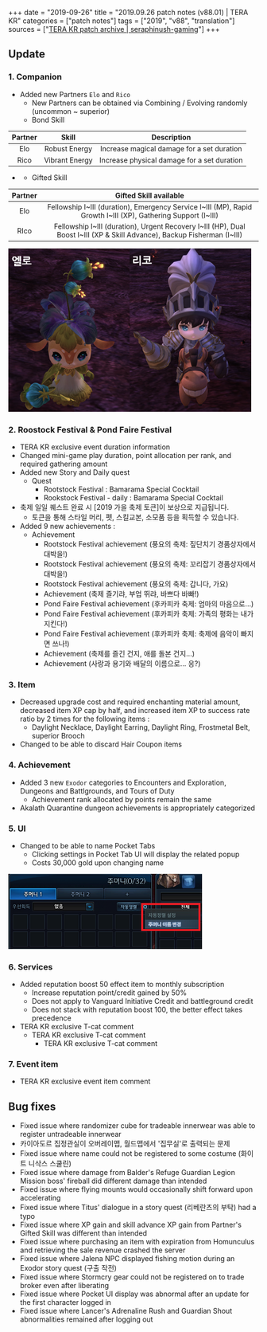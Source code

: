 +++
date = "2019-09-26"
title = "2019.09.26 patch notes (v88.01) | TERA KR"
categories = ["patch notes"]
tags = ["2019", "v88", "translation"]
sources = ["[TERA KR patch archive | seraphinush-gaming](/ko/patch/2019/v88-01)"]
+++

[1]: /images/patch/v88-01_1.png
[2]: /images/patch/v88-01_2.png

## Update

### **1.** Companion
- Added new Partners `Elo` and `Rico`
  - New Partners can be obtained via Combining / Evolving randomly (uncommon ~ superior)
  - Bond Skill

| Partner | Skill | Description |
| :-: | :-: | :-: |
| Elo | Robust Energy | Increase magical damage for a set duration |
| Rico | Vibrant Energy | Increase physical damage for a set duration |

- 
  - Gifted Skill

| Partner | Gifted Skill available |
| :-: | :-: |
| Elo | Fellowship I~III (duration), Emergency Service I~III (MP), Rapid Growth I~III (XP), Gathering Support (I~III) |
| RIco | Fellowship I~III (duration), Urgent Recovery I~III (HP), Dual Boost I~III (XP & Skill Advance), Backup Fisherman (I~III) |

![1]

### **2.** Roostock Festival & Pond Faire Festival
- TERA KR exclusive event duration information
- Changed mini-game play duration, point allocation per rank, and required gathering amount
- Added new Story and Daily quest
  - Quest
    - Rootstock Festival : Bamarama Special Cocktail
    - Rookstock Festival - daily : Bamarama Special Cocktail
- 축제 일일 퀘스트 완료 시 [2019 가을 축제 토큰]이 보상으로 지급됩니다.
  - 토큰을 통해 스타일 머리, 펫, 스킬교본, 소모품 등을 획득할 수 있습니다.
- Added 9 new achievements :
  - Achievement
    - Rootstock Festival achievement (풍요의 축제: 짚단치기 경품상자에서 대박을!)
    - Rootstock Festival achievement (풍요의 축제: 꼬리잡기 경품상자에서 대박을!)
    - Rootstock Festival achievement (풍요의 축제: 갑니다, 가요)
    - Achievement (축제 즐기랴, 부업 뛰랴, 바쁘다 바빠!)
    - Pond Faire Festival achievement (후카피카 축제: 엄마의 마음으로…)
    - Pond Faire Festival achievement (후카피카 축제: 가족의 평화는 내가 지킨다!)
    - Pond Faire Festival achievement (후카피카 축제: 축제에 음악이 빠지면 쓰나!)
    - Achievement (축제를 즐긴 건지, 애를 돌본 건지…)
    - Achievement (사랑과 용기와 배달의 이름으로… 응?)

### **3.** Item
- Decreased upgrade cost and required enchanting material amount, decreased item XP cap by half, and increased item XP to success rate ratio by 2 times for the following items :
  - Daylight Necklace, Daylight Earring, Daylight Ring, Frostmetal Belt, superior Brooch
- Changed to be able to discard Hair Coupon items

### **4.** Achievement
- Added 3 new `Exodor` categories to Encounters and Exploration, Dungeons and Battlgrounds, and Tours of Duty
  - Achievement rank allocated by points remain the same
- Akalath Quarantine dungeon achievements is appropriately categorized

### **5.** UI
- Changed to be able to name Pocket Tabs
  - Clicking settings in Pocket Tab UI will display the related popup
  - Costs 30,000 gold upon changing name

![2]

### **6.** Services
- Added reputation boost 50 effect item to monthly subscription
  - Increase reputation point/credit gained by 50%
  - Does not apply to Vanguard Initiative Credit and battleground credit
  - Does not stack with reputation boost 100, the better effect takes precedence
- TERA KR exclusive T-cat comment
  - TERA KR exclusive T-cat comment
    - TERA KR exclusive T-cat comment

### **7.** Event item
- TERA KR exclusive event item comment

## Bug fixes

- Fixed issue where randomizer cube for tradeable innerwear was able to register untradeable innerwear
- 카이아도르 집정관실이 오버레이맵, 월드맵에서 '집무실'로 출력되는 문제
- Fixed issue where name could not be registered to some costume (화이트 니삭스 스쿨린)
- Fixed issue where damage from Balder's Refuge Guardian Legion Mission boss' fireball did different damage than intended
- Fixed issue where flying mounts would occasionally shift forward upon accelerating
- Fixed issue where Titus' dialogue in a story quest (리베란츠의 부탁) had a typo
- Fixed issue where XP gain and skill advance XP gain from Partner's Gifted Skill was different than intended
- Fixed issue where purchasing an item with expiration from Homunculus and retrieving the sale revenue crashed the server
- Fixed issue where Jalena NPC displayed fishing motion during an Exodor story quest (구출 작전)
- Fixed issue where Stormcry gear could not be registered on to trade broker even after liberating
- Fixed issue where Pocket UI display was abnormal after an update for the first character logged in
- Fixed issue where Lancer's Adrenaline Rush and Guardian Shout abnormalities remained after logging out
